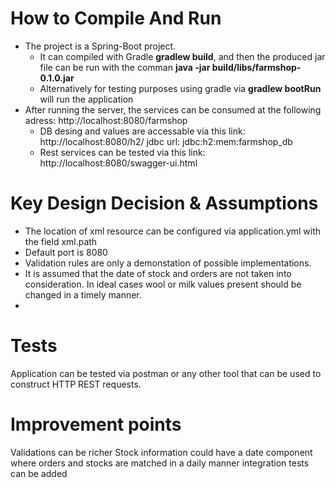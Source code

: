 # How to Compile And Run
- The project is a Spring-Boot project. 
    - It can compiled with Gradle **gradlew build**, and then the produced jar file can be run with the comman **java -jar build/libs/farmshop-0.1.0.jar**
    - Alternatively for testing purposes using gradle via **gradlew bootRun** will run the application
- After running the server, the services can be consumed at the following adress:
      http://localhost:8080/farmshop
   - DB desing and values are accessable via this link:
      http://localhost:8080/h2/
      jdbc url: jdbc:h2:mem:farmshop_db
   - Rest services can be tested via this link:
      http://localhost:8080/swagger-ui.html
    
# Key Design Decision & Assumptions
- The location of xml resource can be configured via application.yml with the field xml.path
- Default port is 8080
- Validation rules are only a demonstation of possible implementations. 
- It is assumed that the date of stock and orders are not taken into consideration. In ideal cases  wool or milk values present should be changed in a timely manner.
- 


# Tests
Application can be tested via postman or any other tool that can be used to construct HTTP REST requests.

# Improvement points
Validations can be richer
Stock information could have a date component where orders and stocks are matched in a daily manner
integration tests can be added


